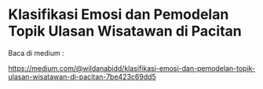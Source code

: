 # Klasifikasi Emosi dan Pemodelan Topik Ulasan Wisatawan di Pacitan

Baca di medium : 

https://medium.com/@wildanabidd/klasifikasi-emosi-dan-pemodelan-topik-ulasan-wisatawan-di-pacitan-7be423c69dd5
